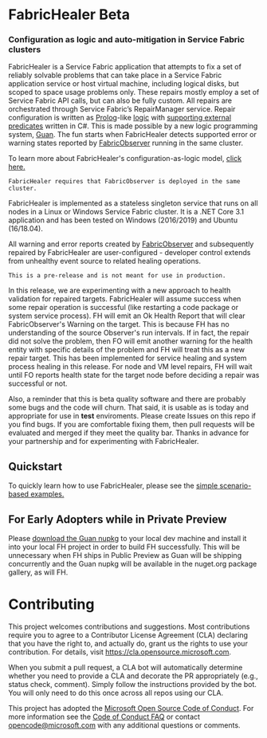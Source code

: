# FabricHealer Beta
### Configuration as logic and auto-mitigation in Service Fabric clusters

FabricHealer is a Service Fabric application that attempts to fix a set of reliably solvable problems that can take place in a Service Fabric application service or host virtual machine, including logical disks, but scoped to space usage problems only. These repairs mostly employ a set of Service Fabric API calls, but can also be fully custom. All repairs are orchestrated through Service Fabric’s RepairManager service. Repair configuration is written as [Prolog](http://www.learnprolognow.org/)-like [logic](https://github.com/microsoft/service-fabric-healer/tree/main/FabricHealer/PackageRoot/Config/Rules) with [supporting external predicates](https://github.com/microsoft/service-fabric-healer/tree/main/FabricHealer/Repair/Guan) written in C#. This is made possible by a new logic programming system, [Guan](https://github.com/microsoft/guan). The fun starts when FabricHealer detects supported error or warning states reported by [FabricObserver](https://github.com/microsoft/service-fabric-observer) running in the same cluster.  

To learn more about FabricHealer's configuration-as-logic model, [click here.](Documentation/LogicWorkflows.md)

```
FabricHealer requires that FabricObserver is deployed in the same cluster. 
```
FabricHealer is implemented as a stateless singleton service that runs on all nodes 
in a Linux or Windows Service Fabric cluster. It is a .NET Core 3.1 application and has been tested on 
Windows (2016/2019) and Ubuntu (16/18.04).  

All warning and error reports created by [FabricObserver](https://github.com/microsoft/service-fabric-observer) and subsequently repaired by FabricHealer are user-configured - developer control extends from unhealthy event source to related healing operations.

```
This is a pre-release and is not meant for use in production. 
```
In this release, we are experimenting with a new approach to health validation for repaired targets. FabricHealer will assume success when some repair operation is successful (like restarting a code package or system service process). FH
will emit an Ok Health Report that will clear FabricObserver's Warning on the target. This is because FH has no understanding of the source Observer's run intervals. If in fact, the repair did not solve the problem, then FO will emit another warning
for the health entity with specific details of the problem and FH will treat this as a new repair target. This has been implemented for service healing and system process healing in this release. For node and VM level repairs, FH will wait until FO reports health state
for the target node before deciding a repair was successful or not.

Also, a reminder that this is beta quality software and there are probably some bugs and the code will churn. That said, it is usable as is today and appropriate for use in **test** enviroments. Please create Issues on this repo if you find bugs. If you are comfortable fixing them, then
pull requests will be evaluated and merged if they meet the quality bar. Thanks in advance for your partnership and for experimenting with FabricHealer.
## Quickstart

To quickly learn how to use FabricHealer, please see the [simple scenario-based examples.](Documentation/Using.md)


## For Early Adopters while in Private Preview

Please [download the Guan nupkg](https://github.com/microsoft/Guan/releases/download/nupkg1.1/Microsoft.ServiceFabricApps.Guan.1.0.0.nupkg) to your local dev machine and install it into your local FH project in order to build FH successfully. This will be unnecessary when FH ships in Public Preview as Guan will be shipping concurrently and the Guan nupkg will be available in the nuget.org package gallery, as will FH.  

# Contributing

This project welcomes contributions and suggestions.  Most contributions require you to agree to a
Contributor License Agreement (CLA) declaring that you have the right to, and actually do, grant us
the rights to use your contribution. For details, visit https://cla.opensource.microsoft.com.

When you submit a pull request, a CLA bot will automatically determine whether you need to provide
a CLA and decorate the PR appropriately (e.g., status check, comment). Simply follow the instructions
provided by the bot. You will only need to do this once across all repos using our CLA.

This project has adopted the [Microsoft Open Source Code of Conduct](https://opensource.microsoft.com/codeofconduct/).
For more information see the [Code of Conduct FAQ](https://opensource.microsoft.com/codeofconduct/faq/) or
contact [opencode@microsoft.com](mailto:opencode@microsoft.com) with any additional questions or comments.
